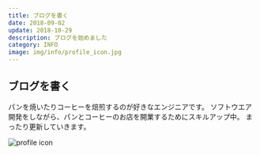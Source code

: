 ```yaml
---
title: ブログを書く
date: 2018-09-02
update: 2018-10-29
description: ブログを始めました
category: INFO
image: img/info/profile_icon.jpg
---
```


## ブログを書く

パンを焼いたりコーヒーを焙煎するのが好きなエンジニアです。
ソフトウエア開発をしながら、パンとコーヒーのお店を開業するためにスキルアップ中。
まったり更新していきます。

![profile icon](/img/info/profile_icon.jpg "profile icon image")
